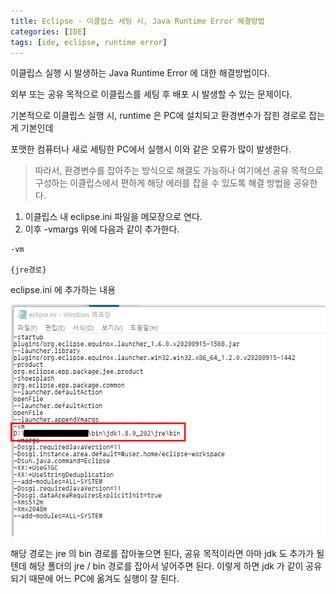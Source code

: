 ```yaml
---
title: Eclipse - 이클립스 세팅 시, Java Runtime Error 해결방법
categories: [IDE]
tags: [ide, eclipse, runtime error]
---
```



이클립스 실행 시 발생하는 Java Runtime Error 에 대한 해결방법이다.

외부 또는 공유 목적으로 이클립스를 세팅 후 배포 시 발생할 수 있는 문제이다.

기본적으로 이클립스 실행 시, runtime 은 PC에 설치되고 환경변수가 잡힌 경로로 잡는게 기본인데

포맷한 컴퓨터나 새로 세팅한 PC에서 실행시 이와 같은 오류가 많이 발생한다.

> 따라서, 환경변수를 잡아주는 방식으로 해결도 가능하나 여기에선 공유 목적으로 구성하는 이클립스에서 편하게 해당 에러를 잡을 수 있도록 해결 방법을 공유한다.

1. 이클립스 내 eclipse.ini 파일을 메모장으로 연다.
2. 이후 -vmargs 위에 다음과 같이 추가한다.

```
-vm

{jre경로}
```

eclipse.ini 에 추가하는 내용

![eclipse1](/assets/img/IDE/eclipse1.png)

해당 경로는 jre 의 bin 경로를 잡아놓으면 된다, 공유 목적이라면 아마 jdk 도 추가가 될텐데 해당 폴더의 jre / bin 경로를 잡아서 넣어주면 된다. 이렇게 하면 jdk 가 같이 공유되기 때문에 어느 PC에 옮겨도 실행이 잘 된다.
